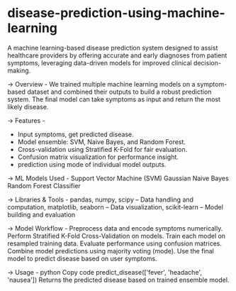 # disease-prediction-using-machine-learning
A machine learning-based disease prediction system designed to assist healthcare providers by offering accurate and early diagnoses from patient symptoms, leveraging data-driven models for improved clinical decision-making.

-> Overview - 
We trained multiple machine learning models on a symptom-based dataset and combined their outputs to build a robust prediction system. The final model can take symptoms as input and return the most likely disease.

-> Features - 
* Input symptoms, get predicted disease.
* Model ensemble: SVM, Naive Bayes, and Random Forest.
* Cross-validation using Stratified K-Fold for fair evaluation.
* Confusion matrix visualization for performance insight.
* prediction using mode of individual model outputs.

-> ML Models Used - 
Support Vector Machine (SVM)
Gaussian Naive Bayes
Random Forest Classifier

-> Libraries & Tools - 
pandas, numpy, scipy – Data handling and computation, 
matplotlib, seaborn – Data visualization, 
scikit-learn – Model building and evaluation

-> Model Workflow - 
Preprocess data and encode symptoms numerically.
Perform Stratified K-Fold Cross-Validation on models.
Train each model on resampled training data.
Evaluate performance using confusion matrices.
Combine model predictions using majority voting (mode).
Use the final model to predict disease based on user symptoms.

-> Usage - 
python
Copy code
predict_disease(['fever', 'headache', 'nausea'])
Returns the predicted disease based on trained ensemble model.












